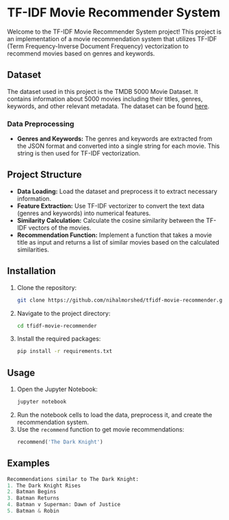 # TF-IDF Movie Recommender System

Welcome to the TF-IDF Movie Recommender System project! This project is an implementation of a movie recommendation system that utilizes TF-IDF (Term Frequency-Inverse Document Frequency) vectorization to recommend movies based on genres and keywords.

## Dataset

The dataset used in this project is the TMDB 5000 Movie Dataset. It contains information about 5000 movies including their titles, genres, keywords, and other relevant metadata. The dataset can be found [here](https://www.kaggle.com/tmdb/tmdb-movie-metadata).

### Data Preprocessing

- **Genres and Keywords:** The genres and keywords are extracted from the JSON format and converted into a single string for each movie. This string is then used for TF-IDF vectorization.

## Project Structure

- **Data Loading:** Load the dataset and preprocess it to extract necessary information.
- **Feature Extraction:** Use TF-IDF vectorizer to convert the text data (genres and keywords) into numerical features.
- **Similarity Calculation:** Calculate the cosine similarity between the TF-IDF vectors of the movies.
- **Recommendation Function:** Implement a function that takes a movie title as input and returns a list of similar movies based on the calculated similarities.

## Installation

1. Clone the repository:
    ```bash
    git clone https://github.com/nihalmorshed/tfidf-movie-recommender.git
    ```
2. Navigate to the project directory:
    ```bash
    cd tfidf-movie-recommender
    ```
3. Install the required packages:
    ```bash
    pip install -r requirements.txt
    ```

## Usage

1. Open the Jupyter Notebook:
    ```bash
    jupyter notebook
    ```
2. Run the notebook cells to load the data, preprocess it, and create the recommendation system.
3. Use the `recommend` function to get movie recommendations:
    ```python
    recommend('The Dark Knight')
    ```

## Examples

```python
Recommendations similar to The Dark Knight:
1. The Dark Knight Rises
2. Batman Begins
3. Batman Returns
4. Batman v Superman: Dawn of Justice
5. Batman & Robin
